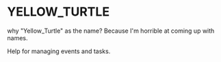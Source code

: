 # YELLOW_TURTLE

why "Yellow_Turtle" as the name?
    Because I'm horrible at coming up with names.

Help for managing events and tasks.

